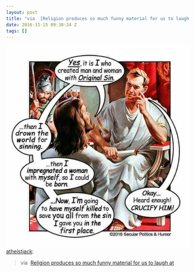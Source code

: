 ```yaml
---
layout: post
title: "via  [Religion produces so much funny material for us to laugh at"
date: 2016-11-15 09:30:24 Z
tags: []
---
```

![](/media/2016/11/153209661432.jpg)
[atheistjack](http://atheistjack.tumblr.com/post/152889241805):

> via  [Religion produces so much funny material for us to laugh at](https://web.facebook.com/deservetheflaktheyget/)
